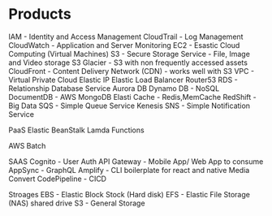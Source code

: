# Products

IAM - Identity and Access Management
CloudTrail - Log Management
CloudWatch - Application and Server Monitoring
EC2 - Esastic Cloud Computing (Virtual Machines)
S3 - Secure Storage Service - File, Image and Video storage
S3 Glacier - S3 with non frequently accessed assets
CloudFront - Content Delivery Network (CDN) - works well with S3
VPC - Virtual Private Cloud
Elastic IP
Elastic Load Balancer
Router53
RDS - Relationship Database Service
Aurora DB
Dynamo DB - NoSQL
DocumentDB - AWS MongoDB
Elasti Cache - Redis,MemCache
RedShift - Big Data 
SQS - Simple Queue Service
Kenesis
SNS - Simple Notification Service

PaaS
Elastic BeanStalk
Lamda Functions

AWS Batch

SAAS
Cognito - User Auth
API Gateway - Mobile App/ Web App to consume
AppSync - GraphQL
Amplify - CLI boilerplate for react and native
Media Convert
CodePipeline - CICD

Stroages
EBS - Elastic Block Stock (Hard disk)
EFS - Elastic File Storage (NAS) shared drive
S3 - General Storage
